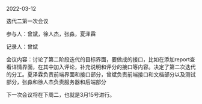 2022-03-12

迭代二第一次会议

参与人：曾斌，徐人杰，张淼，夏泽霖

记录人：曾斌

会议内容：讨论了第二阶段迭代的目标界面，要做成的接口，比如在添加report查看详情界面，在其中加入评论，补充说明和评分的接口等内容。决定了第二次迭代的分工。夏泽霖负责前端界面和接口部分，曾斌负责前端接口和文档部分以及测试部分，张淼和徐人杰负责服务器和后端部分

下一次会议将在下周二，也就是3月15号进行。